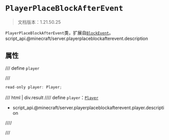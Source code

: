 # `PlayerPlaceBlockAfterEvent`

> 文档版本：1.21.50.25

`PlayerPlaceBlockAfterEvent`类，扩展自[`BlockEvent`](./blockevent.md)。script_api.@minecraft/server.playerplaceblockafterevent.description

## 属性

/// define
`player`


///

```js
read-only player: Player;
```

/// html | div.result
//// define
`player`：[`Player`](./player.md)

- script_api.@minecraft/server.playerplaceblockafterevent.player.description


////

///

